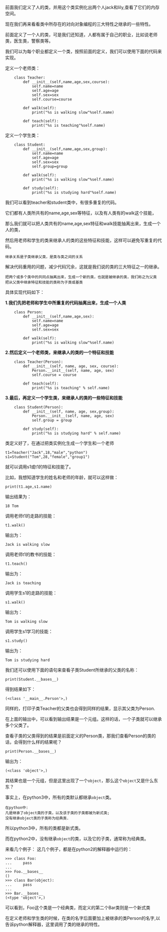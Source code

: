 前面我们定义了人的类，并用这个类实例化出两个人jack和lily,查看了它们的内存空间。

现在我们再来看看类中所存在的对向对象编程的三大特性之继承的一些特性。

前面定义了一个人的类，可是我们还知道，人都有属于自己的职业，比如说老师类，医生类，警察类等。

我们可以为每个职业都定义一个类，按照前面的定义，我们可以使用下面的代码来实现。

定义一个老师类：

        class Teacher:
            def __init__(self,name,age,sex,course):
                self.name=name
                self.age=age
                self.sex=sex
                self.course=course
        
            def walk(self):
                print("%s is walking slow"%self.name)
        
            def teach(self):
                print("%s is teaching"%self.name)
            
定义一个学生类：

        class Student:
            def __init__(self,name,age,sex,group):
                self.name=name
                self.age=age
                self.sex=sex
                self.group=group
                
            def walk(self):
                print("%s is walking slow"%self.name)
                
            def study(self):
                print("%s is studying hard"%self.name)
			
我们可以看到teacher和student类中，有很多重复的代码。

它们都有人类所共有的name,age,sex等特征，以及有人类有的walk这个技能，

那么我们就可以把人类共有的name,age,sex特征和walk技能抽离出来，生成一个人的类，

然后用老师和学生的类来继承人的类的这些特征和技能，这样可以避免写重复的代码。

    继承关系是子类继承父类，是类与类之间的关系

解决代码重用的问题，减少代码冗余，这就是我们说的类的三大特征之一的继承。

	把两个或多个类中的共同点抽离出来，生成一个新的类，也就是被继承的类，我们称之为父类
	把从父类中继承特征和技能的类称为子类或基类
	
具体实现代码如下：

**1.我们先把老师和学生中所重复的代码抽离出来，生成一个人类**

        class Person:
            def __init__(self,name,age,sex):
                self.name=name
                self.age=age
                self.sex=sex
                
            def walk(self):
                print("%s is walking slow"%self.name)	
**2.然后定义一个老师类，来继承人的类的一个特征和技能**

        class Teacher(Person):
            def __init__(self, name, age, sex, course):
                Person.__init__(self, name, age, sex)
                self.course = course
        
            def teach(self):
                print("%s is teaching" % self.name)
**3.最后，再定义一个学生类，来继承人的类的一些特征和技能**

        class Student(Person):
            def __init__(self, name, age, sex,group):
                Person.__init__(self, name, age, sex)
                self.group = group
        
            def study(self):
                print("%s is studying hard" % self.name)

类定义好了，在通过把类实例化生成一个学生和一个老师

    t1=Teacher("Jack",18,"male","python")
    s1=Student("Tom",28,"female","group1")

就可以调用s1或t1的特征和技能了。

比如，我想知道学生的姓名和老师的年龄，就可以这样做：
	
    print(t1.age,s1.name)
输出结果为：

    18 Tom						
调用老师t1的走路的技能：	
			
    t1.walk()
输出为：
    
    Jack is walking slow
调用老师t1的教书的技能：

    t1.teach()
输出为：

    Jack is teaching
调用学生s1的走路的技能：

    s1.walk()
输出为：

    Tom is walking slow
调用学生s1学习的技能：

    s1.study()
输出为：

    Tom is studying hard						
我们还可以使用下面的语句来查看子类Student所继承的父类的名称：

    print(Student.__bases__)
得到结果如下：

    (<class '__main__.Person'>,)
同样的，打印子类Teacher的父类也会得到同样的结果，显示其父类为Person.

在上面的输出中，可以看到输出结果是一个元组。这样的话，一个子类就可以继承多个父类了。

查看子类的父类得到的结果是前面定义的Person类，那我们查看Person的类的话，会得到什么样的结果呢？

    print(Person.__bases__)
输出为：
    
    (<class 'object'>,) 
           
其结果也是一个元组，但是这里出现了一个`object`，那么这个`object`又是什么东东？

事实上，在python3中，所有的类默认都继承`object`类。

    在python中:
    凡是继承了object类的子类，以及该子类的子类都被为新式类;
    没有继承object类的子类称为经典类.
    
所以python3中，所有的类都是新式类。

而在python2中，没有继承`object`的类，以及它的子类，通常称为经典类。

来看几个例子：
这几个例子，都是在python2的解释器中运行的：

    >>> class Foo:
    ...     pass
    ... 
    >>> Foo.__bases__
    ()
    >>> class Bar(object):
    ...     pass
    ... 
    >>> Bar.__bases__
    (<type 'object'>,)
可以看到，Foo这个类是一个经典类，而定义的第二个Bar类则是一个新式类

在定义老师和学生类的时候，在类的名字后面要加上被继承的类Person的名字,以告诉python解释器，这里调用了类的继承的特性。

